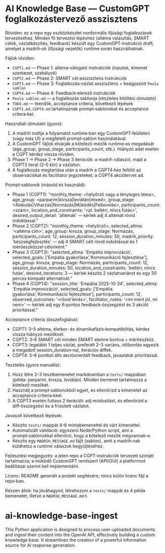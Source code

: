 # AI Knowledge Base — CustomGPT foglalkozástervező asszisztens

Röviden: ez a repo egy eszközkészlet nonformális ifjúsági foglalkozások tervezéséhez. Minden fő tervezési lépéshez (altéma választás, SMART célok, vázlatkészítés, feedback) készült egy CustomGPT‑instrukció draft, amelyet a madrih‑ok (ifjúsági vezetők) runtime során használhatnak.

Fájlok röviden:
- `CGPT1.md` — Phase 1: altéma‑válogató instrukciók (inputok, kimenet szerkezet, szabályok)
- `CGPT2.md` — Phase 2: SMART cél‑asszisztens instrukciók
- `CGPT3.md` — Phase 3: Foglalkozás‑vázlat asszisztens + beágyazott `Peula sablon`
- `CGPT4.md` — Phase 4: Feedback‑elemző instrukciók
- `Peula sablon.md` — a foglalkozás sablonja (részletes kitöltési útmutató)
- `TODO.md` — teendők, acceptance criteria, következő lépések
- `CGPT1.md`..`CGPT4.md` tartalmaznak prompt‑sablonokat és acceptance critera‑ket.

Használati útmutató (gyors):
1. A madrih indítja a folyamatot runtime‑ban egy CustomGPT‑felületen (vagy más UI) a megfelelő prompt‑sablon használatával.
2. A CustomGPT fájlok elvárják a kötelező mezők runtime‑os megadását (age_group, group_stage, participants_count, stb.). Hiányzó adat esetén a CGPT kérdez vissza röviden.
3. Phase 1 → Phase 2 → Phase 3 iterációk: a madrih válaszol, majd a CGPT3 iterál (2–5 kör) a vázlaton.
4. A foglalkozás megtartása után a madrih a CGPT4‑hez feltölti az observációkat és facilitator jegyzeteket; a CGPT4 akciótervet ad.

Prompt‑sablonok (másold és használd):
- Phase 1 (CGPT1):
  "monthly_theme: <helyőrző vagy a tényleges téma>, age_group: <parparim|kivsza|leviátán|mixed>, group_stage: <Alakulás|Viharzás|Normázás|Működés|Felbomlás>, participants_count: <szám>, location_and_constraints: '<pl. beltéri, nincs futás>', desired_output_detail: 'altémák' — kérlek adj 4 altémát rövid indoklással."
- Phase 2 (CGPT2):
  "monthly_theme: <helyőrző>, selected_altma: '<altéma cím>', age_group: kivsza, group_stage: Normázás, participants_count: 12, session_duration_minutes: 50, madrih_priority: 'készségfejlesztés' — adj 4 SMART célt rövid indoklással és 1 mérőeszközzel célonként."
- Phase 3 (CGPT3):
  "selected_altma: 'Empátia improvizáció', selected_goals: ['Empátia gyakorlása','Kommunikáció fejlesztése'], age_group: kivsza, group_stage: Normázás, participants_count: 12, session_duration_minutes: 50, location_and_constraints: 'beltéri, nincs futás', desired_iterations: 3 — kérlek készíts 2 vázlatvariánst és egy 30 perces kompakt alternatívát."
- Phase 4 (CGPT4):
  "session_title: 'Empátia 2025-10-24', selected_altma: 'Empátia improvizáció', selected_goals: ['Empátia gyakorlása','Kommunikáció fejlesztése'], participants_count: 12, observed_outcomes: '<rövid leírás>', facilitator_notes: '<mi ment jól, mi nem>' — kérlek adj egy 6‑pontos feedback‑összegzést és 3 akciót prioritással."

Acceptance criteria (összefoglalva):
- CGPT1: 3–5 altéma, életkor‑ és dinamikafázis‑kompatibilitás, kérdez vissza hiányzó mezőknél.
- CGPT2: 3–6 SMART cél minden SMART elemre bontva + mérőeszköz.
- CGPT3: legalább 1 teljes vázlat, preferált 2–3 variáns, időbontás egyezik a megadott session_duration‑nal, iterációs diffek.
- CGPT4: 5–8 pontból álló akcióorientált feedback, javaslatok prioritással.

Tesztelés (gyors manuális):
1. Hozz létre 2–3 tesztbemenetet markdownban a `tests/` mappában (példa: parparim, kivsza, leviátán). Minden bemenet tartalmazza a kötelező mezőket.
2. Használj a prompt‑sablonokból egyet, és ellenőrizd a kimenetet az acceptance criteria‑kkel.
3. A CGPT3 esetén futtass 2 iterációt: adj módosítást, és ellenőrizd a diff‑összegzést és a frissített vázlatot.

Javasolt következő lépések:
- Készíts `tests/` mappát 4–6 mintabemenettel és várt kimenettel.
- Automatizált validáció: egyszerű Node/Python script, ami a prompt‑sablonokkal ellenőrzi, hogy a kötelező mezők megvannak-e.
- Készíts egy `MADRIH_MESSAGE.md` fájlt (sablon), amit a madrih‑nak küldhetsz a runtime válaszok begyűjtéséhez.

Fejlesztési megjegyzés: a jelen repo a CGPT‑instrukciók tervezeti szintjét tartalmazza; a működő CustomGPT rendszert (API/GUI) a platformod beállításai szerint kell implementálni.

Licenc: README generált a projekt segítésére; nincs külön licenc fájl a repo‑ban.

Készen állok: ha jóváhagyod, létrehozom a `tests/` mappát és 4 példa bemenetet, illetve a `MADRIH_MESSAGE.md`‑t.
# ai-knowledge-base-ingest
This Python application is designed to process user-uploaded documents and ingest their content into the OpenAI API, effectively building a custom knowledge base. It streamlines the creation of a powerful information source for AI response generation.
